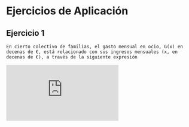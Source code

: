 # Ejercicios de Aplicación

## Ejercicio 1

    En cierto colectivo de familias, el gasto mensual en ocio, G(x) en decenas de €, está relacionado con sus ingresos mensuales (x, en decenas de €), a través de la siguiente expresión

![equation_example_01](https://latex.codecogs.com/gif.latex?G%28x%29%3D%5Cbegin%7BBmatrix%7D%200.02x-1%20%26%20si%260%5Cleq%20x%5Cleq%20100%20%5C%5C%20%5Cfrac%7B30x%7D%7B2x&plus;2300%7D%20%26%20si%26%20100%20%3C%20x%20%5Cend%7BBmatrix%7D)
